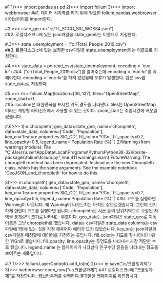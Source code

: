 #1 1)>>> import pandas as pd
   2)>>> import folium
   3)>>> import webbrowser
   ##1. 데이터 시각화를 하기 위해 필요한 folium,pandas,webbrowser 라이브러리를 import한다. 
  
#2.>>> state_geo = ("c:/TL_SCCO_SIG_WGS84.json")  
##2. 로컬디스크 c에 있는 json파일을 state_geo라는 이름으로 지정한다.
  
#.3>>> state_unemployment = ("c:/Total_People_2019.csv")  
##3. 로컬디스크 c에 있는 보정한 csv파일을 state_unemployment라는 이름으로 지정한다.
  
#4.>>> state_data = pd.read_csv(state_unemployment, encoding = 'euc-kr')
##4. ("c:/Total_People_2019.csv")를 읽어주는데 encoding = 'euc-kr'를 꼭해야한다. encoding = 'euc-kr'를 하지 않았을때 오류가 발생한다.
      읽은 csv를 state_data로 지정한다.
      
#5.>>> m = folium.Map(location=[36, 127], tiles="OpenStreetMap", zoom_start=7)      
##5. location은 대한민국을 표시할 위도,경도를 나타낸다.
      tiles는 OpenStreetMap이라는 개방형 라이선스에서 사용할 수 있는 곳이다.
      zoom_start는 수업시간에 배운걸 썼습니다.
      
#.6>>> 1)m.choropleth(
 geo_data=state_geo,
 name='choropleth',
 data=state_data,
 columns=['Code', 'Population'],
 key_on='feature.properties.SIG_CD',
 fill_color='YlGn',
 fill_opacity=0.7,
 line_opacity=0.5,
 legend_name='Population Rate (%)'
)
2)Warning (from warnings module):
  File "C:\Users\user\AppData\Local\Programs\Python\Python38-32\lib\site-packages\folium\folium.py", line 411
    warnings.warn(
FutureWarning: The choropleth  method has been deprecated. Instead use the new Choropleth class, which has the same arguments. See the example notebook 'GeoJSON_and_choropleth' for how to do this.

3)>>> m.choropleth(
 geo_data=state_geo,
 name='choropleth',
 data=state_data,
 columns=['Code', 'Population'],
 key_on='feature.properties.SIG_CD',
 fill_color='YlGn',
 fill_opacity=0.7,
 line_opacity=0.5,
 legend_name='Population Rate (%)'
)
##6. 코드를 실행하면 Warning이 나옵니다. 왜 Warning이 나오는지는 아직도 잘모르겠습니다. 그런데 신기하게 한번더 코드를 실행하면 됩니다.
      choropleth는 시군 등의 단위지역으로 구성된 지역을 통계량의 크기로 나타내는 부호이다.
      geo_data는 json파일은 state_geo로 지정
      이름은 그냥 choropleth로 했습니다.
      data는 csv파일은 state_data
      columns는 csv파일에 1행에 있는 것을 지정 해주어야 에러가 뜨지 않았습니다.
      key_on는 json파일과 csv파일을 매칭할때 데이터를 지정하는 곳입니다.
      fill_color는 지도를 잘 나타내기 위한 YlGn로 했습니다.
      fill_opacity, line_opacity는 투명도를 나타내서 가장 적단한 수로 했습니다.
      legend_name 는 웹페이지가 나타날때 인구수당 짙음을 나타내는 정도를 보여주는 제목입니다.
      
#.7 1)>>> folium.LayerControl().add_to(m)
    2)>>> m.save("c:/크롤링과제")
    3)>>> webbrowser.open_new("c:/크롤링과제")
##7 로컬디스크c에 "크롤링과제"로 저장합니다.
     웹브라우저를 실행하여 결과물을 웹페이지로 확인합니다.
      
      

